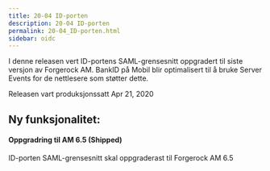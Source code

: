 ```yaml
---
title: 20-04 ID-porten
description: 20-04 ID-porten
permalink: 20-04_ID-porten.html
sidebar: oidc
---
```



I denne releasen vert ID-portens SAML-grensesnitt oppgradert til siste versjon av Forgerock AM. BankID på Mobil blir optimalisert til å bruke Server Events for de nettlesere som støtter dette.



Releasen vart produksjonssatt Apr 21, 2020

## Ny funksjonalitet:


#### Oppgradring til AM 6.5 (Shipped)

ID-porten SAML-grensesnitt skal oppgraderast til Forgerock AM 6.5

